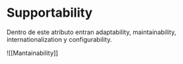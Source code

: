# Supportability
Dentro de este atributo entran adaptability, maintainability, internationalization y configurability.

![[Mantainability]]